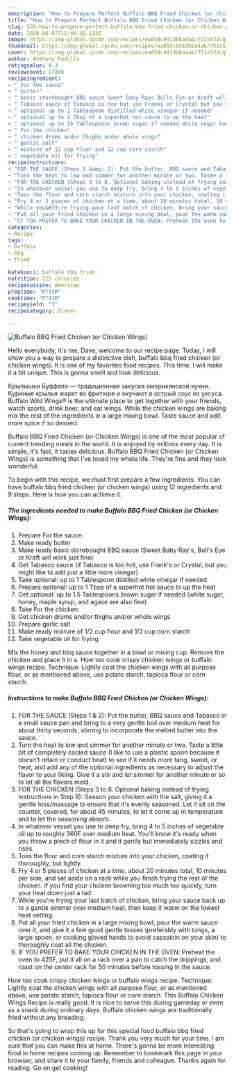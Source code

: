 ```yaml
---
description: "How to Prepare Perfect Buffalo BBQ Fried Chicken (or Chicken Wings)"
title: "How to Prepare Perfect Buffalo BBQ Fried Chicken (or Chicken Wings)"
slug: 526-how-to-prepare-perfect-buffalo-bbq-fried-chicken-or-chicken-wings
date: 2020-06-07T12:44:10.133Z
image: https://img-global.cpcdn.com/recipes/ea858c941dbba4ab/751x532cq70/buffalo-bbq-fried-chicken-or-chicken-wings-recipe-main-photo.jpg
thumbnail: https://img-global.cpcdn.com/recipes/ea858c941dbba4ab/751x532cq70/buffalo-bbq-fried-chicken-or-chicken-wings-recipe-main-photo.jpg
cover: https://img-global.cpcdn.com/recipes/ea858c941dbba4ab/751x532cq70/buffalo-bbq-fried-chicken-or-chicken-wings-recipe-main-photo.jpg
author: Anthony Padilla
ratingvalue: 4.3
reviewcount: 17868
recipeingredient:
- " For the sauce"
- " butter"
- " basic storebought BBQ sauce Sweet Baby Rays Bulls Eye or Kraft will work just fine"
- " Tabasco sauce if Tabasco is too hot use Franks or Crystal but you might like to add just a little more vinegar"
- " optional up to 1 Tablespoon distilled white vinegar if needed"
- " optional up to 1 Tbsp of a superhot hot sauce to up the heat"
- " optional up to 15 Tablespoons brown sugar if needed white sugar honey maple syrup and agave are also fine"
- " For the chicken"
- " chicken drums andor thighs andor whole wings"
- " garlic salt"
- " mixture of 12 cup flour and 12 cup corn starch"
- " vegetable oil for frying"
recipeinstructions:
- "FOR THE SAUCE (Steps 1 &amp; 2): Put the butter, BBQ sauce and Tabasco in a small sauce pan and bring to a very gentle boil over medium heat for about thirty seconds, stirring to incorporate the melted butter into the sauce."
- "Turn the heat to low and simmer for another minute or two. Taste a little bit of completely cooled sauce (I like to use a plastic spoon because it doesn&#39;t retain or conduct heat) to see if it needs more tang, sweet, or heat, and add any of the optional ingredients as necessary to adjust the flavor to your liking. Give it a stir and let simmer for another minute or so to let all the flavors meld."
- "FOR THE CHICKEN (Steps 3 to 8. Optional baking instead of frying instructions in Step 9): Season your chicken with the salt, giving it a gentle toss/massage to ensure that it&#39;s evenly seasoned. Let it sit on the counter, covered, for about 45 minutes, to let it come up in temperature and to let the seasoning absorb."
- "In whatever vessel you use to deep fry, bring 4 to 5 inches of vegetable oil up to roughly 360F over medium heat. You&#39;ll know it&#39;s ready when you throw a pinch of flour in it and it gently but immediately sizzles and rises."
- "Toss the flour and corn starch mixture into your chicken, coating it thoroughly, but lightly."
- "Fry 4 or 5 pieces of chicken at a time, about 20 minutes total, 10 minutes per side, and set aside on a rack while you finish frying the rest of the chicken. If you find your chicken browning too much too quickly, turn your heat down just a tad."
- "While you&#39;re frying your last batch of chicken, bring your sauce back up to a gentle simmer over medium heat, then keep it warm on the lowest heat setting."
- "Put all your fried chicken in a large mixing bowl, pour the warm sauce over it, and give it a few good gentle tosses (preferably with tongs, a large spoon, or cooking gloved hands to avoid capsaicin on your skin) to thoroughly coat all the chicken."
- "IF YOU PREFER TO BAKE YOUR CHICKEN IN THE OVEN: Preheat the oven to 425F, put it all on a rack over a pan to catch the drippings, and roast on the center rack for 50 minutes before tossing in the sauce."
categories:
- Recipe
tags:
- buffalo
- bbq
- fried

katakunci: buffalo bbq fried 
nutrition: 215 calories
recipecuisine: American
preptime: "PT33M"
cooktime: "PT47M"
recipeyield: "3"
recipecategory: Dinner

---
```



![Buffalo BBQ Fried Chicken (or Chicken Wings)](https://img-global.cpcdn.com/recipes/ea858c941dbba4ab/751x532cq70/buffalo-bbq-fried-chicken-or-chicken-wings-recipe-main-photo.jpg)

Hello everybody, it's me, Dave, welcome to our recipe page. Today, I will show you a way to prepare a distinctive dish, buffalo bbq fried chicken (or chicken wings). It is one of my favorites food recipes. This time, I will make it a bit unique. This is gonna smell and look delicious.

Крылышки Буффало — традиционная закуска американской кухни. Куриные крылья жарят во фритюре и окунают в острый соус из уксуса. Buffalo Wild Wings® is the ultimate place to get together with your friends, watch sports, drink beer, and eat wings. While the chicken wings are baking mix the rest of the ingredients in a large mixing bowl. Taste sauce and add more spice if so desired.

Buffalo BBQ Fried Chicken (or Chicken Wings) is one of the most popular of current trending meals in the world. It is enjoyed by millions every day. It is simple, it's fast, it tastes delicious. Buffalo BBQ Fried Chicken (or Chicken Wings) is something that I've loved my whole life. They're fine and they look wonderful.


To begin with this recipe, we must first prepare a few ingredients. You can have buffalo bbq fried chicken (or chicken wings) using 12 ingredients and 9 steps. Here is how you can achieve it.

<!--inarticleads1-->

##### The ingredients needed to make Buffalo BBQ Fried Chicken (or Chicken Wings):

1. Prepare  For the sauce:
1. Make ready  butter
1. Make ready  basic storebought BBQ sauce (Sweet Baby Ray&#39;s, Bull&#39;s Eye or Kraft will work just fine)
1. Get  Tabasco sauce (if Tabasco is too hot, use Frank&#39;s or Crystal, but you might like to add just a little more vinegar)
1. Take  optional: up to 1 Tablespoon distilled white vinegar if needed
1. Prepare  optional: up to 1 Tbsp of a superhot hot sauce to up the heat
1. Get  optional: up to 1.5 Tablespoons brown sugar if needed (white sugar, honey, maple syrup, and agave are also fine)
1. Take  For the chicken:
1. Get  chicken drums and/or thighs and/or whole wings
1. Prepare  garlic salt
1. Make ready  mixture of 1/2 cup flour and 1/2 cup corn starch
1. Take  vegetable oil for frying


Mix the honey and bbq sauce together in a bowl or mixing cup. Remove the chicken and place it in a. How too cook crispy chicken wings or buffalo wings recipe. Technique: Lightly coat the chicken wings with all purpose flour, or as mentioned above, use potato starch, tapioca flour or corn starch. 

<!--inarticleads2-->

##### Instructions to make Buffalo BBQ Fried Chicken (or Chicken Wings):

1. FOR THE SAUCE (Steps 1 &amp; 2): Put the butter, BBQ sauce and Tabasco in a small sauce pan and bring to a very gentle boil over medium heat for about thirty seconds, stirring to incorporate the melted butter into the sauce.
1. Turn the heat to low and simmer for another minute or two. Taste a little bit of completely cooled sauce (I like to use a plastic spoon because it doesn&#39;t retain or conduct heat) to see if it needs more tang, sweet, or heat, and add any of the optional ingredients as necessary to adjust the flavor to your liking. Give it a stir and let simmer for another minute or so to let all the flavors meld.
1. FOR THE CHICKEN (Steps 3 to 8. Optional baking instead of frying instructions in Step 9): Season your chicken with the salt, giving it a gentle toss/massage to ensure that it&#39;s evenly seasoned. Let it sit on the counter, covered, for about 45 minutes, to let it come up in temperature and to let the seasoning absorb.
1. In whatever vessel you use to deep fry, bring 4 to 5 inches of vegetable oil up to roughly 360F over medium heat. You&#39;ll know it&#39;s ready when you throw a pinch of flour in it and it gently but immediately sizzles and rises.
1. Toss the flour and corn starch mixture into your chicken, coating it thoroughly, but lightly.
1. Fry 4 or 5 pieces of chicken at a time, about 20 minutes total, 10 minutes per side, and set aside on a rack while you finish frying the rest of the chicken. If you find your chicken browning too much too quickly, turn your heat down just a tad.
1. While you&#39;re frying your last batch of chicken, bring your sauce back up to a gentle simmer over medium heat, then keep it warm on the lowest heat setting.
1. Put all your fried chicken in a large mixing bowl, pour the warm sauce over it, and give it a few good gentle tosses (preferably with tongs, a large spoon, or cooking gloved hands to avoid capsaicin on your skin) to thoroughly coat all the chicken.
1. IF YOU PREFER TO BAKE YOUR CHICKEN IN THE OVEN: Preheat the oven to 425F, put it all on a rack over a pan to catch the drippings, and roast on the center rack for 50 minutes before tossing in the sauce.


How too cook crispy chicken wings or buffalo wings recipe. Technique: Lightly coat the chicken wings with all purpose flour, or as mentioned above, use potato starch, tapioca flour or corn starch. This Buffalo Chicken Wings Recipe is really good. It is nice to serve this during gameday or even as a snack during ordinary days. Buffalo chicken wings are traditionally fried without any breading. 

So that's going to wrap this up for this special food buffalo bbq fried chicken (or chicken wings) recipe. Thank you very much for your time. I am sure that you can make this at home. There's gonna be more interesting food in home recipes coming up. Remember to bookmark this page in your browser, and share it to your family, friends and colleague. Thanks again for reading. Go on get cooking!
